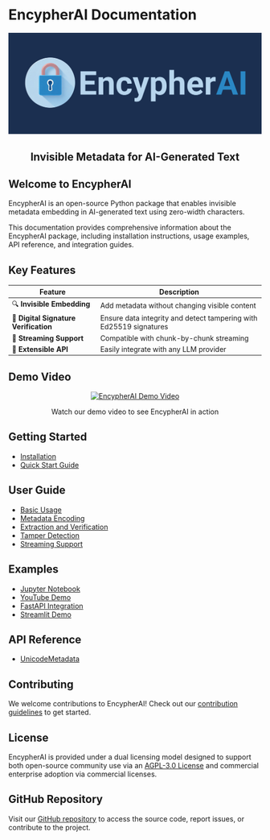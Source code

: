 # EncypherAI Documentation

<div align="center">
  <img src="assets/horizontal-logo.png" alt="EncypherAI Logo" width="600"/>
  <h2>Invisible Metadata for AI-Generated Text</h2>
</div>

## Welcome to EncypherAI

EncypherAI is an open-source Python package that enables invisible metadata embedding in AI-generated text using zero-width characters.

This documentation provides comprehensive information about the EncypherAI package, including installation instructions, usage examples, API reference, and integration guides.

## Key Features

| Feature | Description |
|---------|-------------|
| 🔍 **Invisible Embedding** | Add metadata without changing visible content |
| 🔐 **Digital Signature Verification** | Ensure data integrity and detect tampering with Ed25519 signatures |
| 🌊 **Streaming Support** | Compatible with chunk-by-chunk streaming |
| 🔄 **Extensible API** | Easily integrate with any LLM provider |

## Demo Video

<div align="center">
  <a href="https://www.youtube.com/watch?v=amE_utPpEy0">
    <img src="https://img.youtube.com/vi/amE_utPpEy0/0.jpg" alt="EncypherAI Demo Video" width="600"/>
  </a>
  <p>Watch our demo video to see EncypherAI in action</p>
</div>

## Getting Started

- [Installation](package/getting-started/installation.md)
- [Quick Start Guide](package/getting-started/quickstart.md)

## User Guide

- [Basic Usage](package/user-guide/basic-usage.md)
- [Metadata Encoding](package/user-guide/metadata-encoding.md)
- [Extraction and Verification](package/user-guide/extraction-verification.md)
- [Tamper Detection](package/user-guide/tamper-detection.md)
- [Streaming Support](package/user-guide/streaming.md)

## Examples

- [Jupyter Notebook](package/examples/jupyter.md)
- [YouTube Demo](package/examples/youtube-demo.md)
- [FastAPI Integration](package/examples/fastapi.md)
- [Streamlit Demo](package/examples/streamlit.md)

## API Reference

- [UnicodeMetadata](package/api-reference/unicode-metadata.md)

## Contributing

We welcome contributions to EncypherAI! Check out our [contribution guidelines](package/contributing.md) to get started.

## License

EncypherAI is provided under a dual licensing model designed to support both open-source community use via an [AGPL-3.0 License](package/licensing.md) and commercial enterprise adoption via commercial licenses.

## GitHub Repository

Visit our [GitHub repository](https://github.com/encypherai/encypher-ai) to access the source code, report issues, or contribute to the project.
